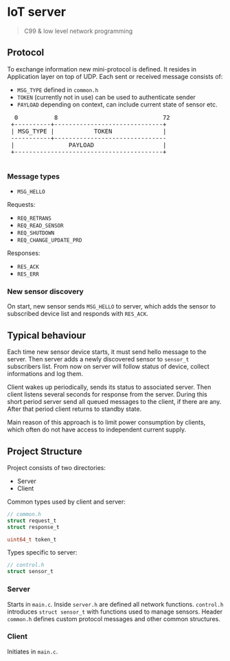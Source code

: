 # IoT server
> C99 & low level network programming

## Protocol
To exchange information new mini-protocol is defined. It resides in Application
layer on top of UDP. 
Each sent or received message consists of:
 - `MSG_TYPE` defined in `common.h`
 - `TOKEN` (currently not in use) can be used to authenticate sender
 - `PAYLOAD` depending on context, can include current state of sensor etc.

<pre>
  0          8                             72      
 +----------+------------------------------+
 | MSG_TYPE |           TOKEN              |
 -----------+-------------------------------
 |               PAYLOAD                   |
 +-----------------------------------------+
 </pre>
 
### Message types
- `MSG_HELLO`

Requests:
- `REQ_RETRANS`
- `REQ_READ_SENSOR`
- `REQ_SHUTDOWN`
- `REQ_CHANGE_UPDATE_PRD`

Responses:
- `RES_ACK`
- `RES_ERR`

### New sensor discovery
On start, new sensor sends `MSG_HELLO` to server, which adds the sensor 
to subscribed device list and responds with `RES_ACK`.

## Typical behaviour
Each time new sensor device starts, 
it must send hello message to the server. 
Then server adds a newly discovered sensor 
to `sensor_t` subscribers list. From now on server will follow status of device, 
collect informations and log them.
 
Client wakes up periodically, sends its status to associated server. 
Then client listens several seconds for response from the server. 
During this short period server send all queued messages to the client, if there are any.
After that period client returns to standby state.

Main reason of this approach is to limit power consumption by clients, 
which often do not have access to independent current supply. 

## Project Structure
Project consists of two directories:
- Server
- Client

Common types used by client and server:
```c
// common.h
struct request_t
struct response_t

uint64_t token_t
```

Types specific to server:
```c
// control.h
struct sensor_t
```

### Server
Starts in `main.c`. Inside `server.h` are defined all network functions. 
`control.h` introduces `struct sensor_t` with functions used to manage sensors.
Header `common.h` defines custom protocol messages and other common structures.

### Client
Initiates in `main.c`. 
